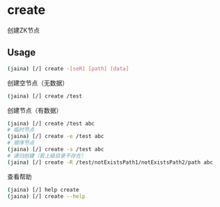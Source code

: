 create
========================
创建ZK节点
## Usage
```bash
(jaina) [/] create -[seR] [path] [data]
```
创建空节点（无数据）
```bash
(jaina) [/] create /test
```
创建节点（有数据）
```bash
(jaina) [/] create /test abc
# 临时节点
(jaina) [/] create -e /test abc
# 顺序节点
(jaina) [/] create -s /test abc
# 递归创建（若上级目录不存在）
(jaina) [/] create -R /test/notExistsPath1/notExistsPath2/path abc
```

查看帮助
```bash
(jaina) [/] help create
(jaina) [/] create --help
```
